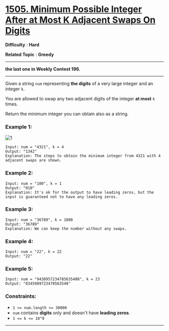 
# [1505. Minimum Possible Integer After at Most K Adjacent Swaps On Digits](https://leetcode.com/problems/minimum-possible-integer-after-at-most-k-adjacent-swaps-on-digits/)

**Difficulty** : **Hard**

**Related Topic** : **Greedy**

---

**the last one in Weekly Contest 196.**

---

Given a string `num` representing **the digits** of a very large integer and an integer `k`.

You are allowed to swap any two adjacent digits of the integer **at most** `k` times.

Return the minimum integer you can obtain also as a string.

 

### Example 1:
![1](https://assets.leetcode.com/uploads/2020/06/17/q4_1.jpg)
```
Input: num = "4321", k = 4
Output: "1342"
Explanation: The steps to obtain the minimum integer from 4321 with 4 adjacent swaps are shown.
```

### Example 2:
```
Input: num = "100", k = 1
Output: "010"
Explanation: It's ok for the output to have leading zeros, but the input is guaranteed not to have any leading zeros.
```

### Example 3:
```
Input: num = "36789", k = 1000
Output: "36789"
Explanation: We can keep the number without any swaps.
```

### Example 4:
```
Input: num = "22", k = 22
Output: "22"
```

### Example 5:
```
Input: num = "9438957234785635408", k = 23
Output: "0345989723478563548"
```

### Constraints:
* `1 <= num.length <= 30000`
* `num` contains **digits** only and doesn't have **leading zeros**.
* `1 <= k <= 10^9`

---
